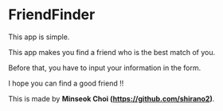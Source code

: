 # FriendFinder

This app is simple. 

This app makes you find a friend who is the best match of you. 

Before that, you have to input your information in the form.

I hope you can find a good friend !!

This is made by **Minseok Choi (https://github.com/shirano2)**.